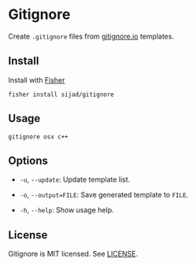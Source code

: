 # Gitignore

Create `.gitignore` files from [gitignore.io](https://www.toptal.com/developers/gitignore) templates.

## Install

Install with [Fisher](https://github.com/jorgebucaran/fisher)

```
fisher install sijad/gitignore
```

## Usage

```fish
gitignore osx c++
```

## Options

* `-u`, `--update`:
    Update template list.

* `-o`, `--output=FILE`:
    Save generated template to `FILE`.

* `-h`, `--help`:
    Show usage help.

## License

Gitignore is MIT licensed. See [LICENSE](LICENSE).
